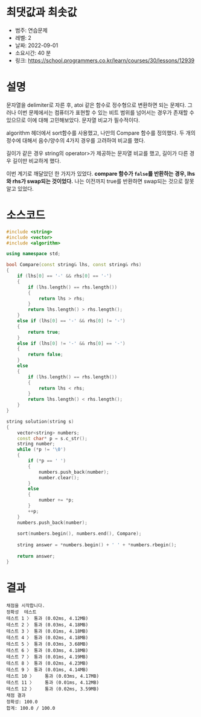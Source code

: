 # 최댓값과 최솟값
* 범주: 연습문제
* 레벨: 2
* 날짜: 2022-09-01
* 소요시간: 40 분
* 링크: https://school.programmers.co.kr/learn/courses/30/lessons/12939

# 설명
문자열을 delimiter로 자른 후, atoi 같은 함수로 정수형으로 변환하면 되는 문제다. 그러나 이번 문제에서는 컴퓨터가 표현할 수 있는 비트 범위를 넘어서는 경우가 존재할 수 있으므로 이에 대해 고민해보았다. 문자열 비교가 필수적이다.

algorithm 헤더에서 sort함수를 사용했고, 나만의 Compare 함수를 정의했다. 두 개의 정수에 대해서 음수/양수의 4가지 경우를 고려하여 비교를 했다.

길이가 같은 경우 string의 operator>가 제공하는 문자열 비교를 했고, 길이가 다른 경우 길이만 비교하게 했다.

이번 계기로 깨달았던 한 가지가 있었다. **compare 함수가 `false`를 반환하는 경우, lhs와 rhs가 swap되는 것이었다.** 나는 이전까지 true를 반환하면 swap되는 것으로 잘못 알고 있었다.


# 소스코드
```cpp
#include <string>
#include <vector>
#include <algorithm>

using namespace std;

bool Compare(const string& lhs, const string& rhs)
{
    if (lhs[0] == '-' && rhs[0] == '-')
    {
        if (lhs.length() == rhs.length())
        {
            return lhs > rhs;
        }
        return lhs.length() > rhs.length();
    }
    else if (lhs[0] == '-' && rhs[0] != '-')
    {
        return true;
    }
    else if (lhs[0] != '-' && rhs[0] == '-')
    {
        return false;
    }
    else
    {
        if (lhs.length() == rhs.length())
        {
            return lhs < rhs;
        }
        return lhs.length() < rhs.length();
    }
}

string solution(string s)
{    
    vector<string> numbers;
    const char* p = s.c_str();
    string number;
    while (*p != '\0')
    {
        if (*p == ' ')
        {
            numbers.push_back(number);
            number.clear();
        }
        else
        {
            number += *p;
        }
        ++p;
    }
    numbers.push_back(number);
    
    sort(numbers.begin(), numbers.end(), Compare);
    
    string answer = *numbers.begin() + ' ' + *numbers.rbegin();
    
    return answer;
}
```

# 결과
```
채점을 시작합니다.
정확성  테스트
테스트 1 〉	통과 (0.02ms, 4.12MB)
테스트 2 〉	통과 (0.03ms, 4.18MB)
테스트 3 〉	통과 (0.01ms, 4.18MB)
테스트 4 〉	통과 (0.02ms, 4.18MB)
테스트 5 〉	통과 (0.03ms, 3.68MB)
테스트 6 〉	통과 (0.03ms, 4.18MB)
테스트 7 〉	통과 (0.01ms, 4.19MB)
테스트 8 〉	통과 (0.02ms, 4.23MB)
테스트 9 〉	통과 (0.01ms, 4.14MB)
테스트 10 〉	통과 (0.03ms, 4.17MB)
테스트 11 〉	통과 (0.01ms, 4.12MB)
테스트 12 〉	통과 (0.02ms, 3.59MB)
채점 결과
정확성: 100.0
합계: 100.0 / 100.0
```